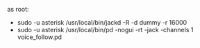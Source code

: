 
as root:
* sudo -u asterisk /usr/local/bin/jackd -R -d dummy -r 16000
* sudo -u asterisk /usr/local/bin/pd -nogui -rt -jack -channels 1 voice_follow.pd
